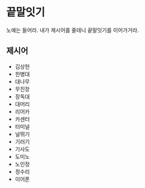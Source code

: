 # 끝말잇기
노예는 들어라. 내가 제시어를 줄테니 끝말잇기를 이어가거라.

## 제시어
- 김상헌
- 헌병대
- 대나무
- 무진장
- 장독대
- 대머리
- 리어카
- 카센터
-  터미널
- 널뛰기
- 기러기
- 기사도
- 도미노
- 노인정
- 정수리
- 이어폰
